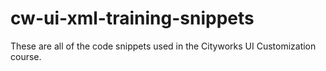 # cw-ui-xml-training-snippets
These are all of the code snippets used in the Cityworks UI Customization course.
